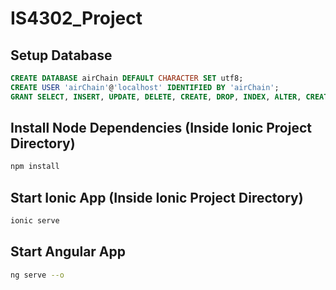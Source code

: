 # IS4302_Project

## Setup Database
```sql
CREATE DATABASE airChain DEFAULT CHARACTER SET utf8;
CREATE USER 'airChain'@'localhost' IDENTIFIED BY 'airChain';
GRANT SELECT, INSERT, UPDATE, DELETE, CREATE, DROP, INDEX, ALTER, CREATE TEMPORARY TABLES, LOCK TABLES, REFERENCES ON airChain.* TO 'airChain'@'localhost';
```

## Install Node Dependencies (Inside Ionic Project Directory)
```bash
npm install
```


## Start Ionic App (Inside Ionic Project Directory)
```bash
ionic serve
```

## Start Angular App 
```bash
ng serve --o
```